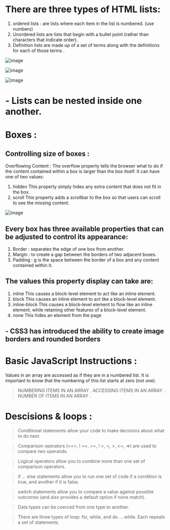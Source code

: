 # There are three types of HTML lists: 
1. ordered lists : are lists where each item in the list is
numbered. (use numbers)
2. Unordered lists are lists that begin with a bullet point
(rather than characters that indicate order).
3. Definition lists are made up of a set of terms along with the
definitions for each of those terms .

![image](https://i.ytimg.com/vi/G56inbH_a48/maxresdefault.jpg)

![image](https://i1.wp.com/vivegroups.com/wp-content/uploads/2017/08/Ordered-List-in-html-Code.png?resize=488%2C430)

![image](https://i.ytimg.com/vi/ZPJ4H1H8okc/maxresdefault.jpg)


# - Lists can be nested inside one another.


# Boxes :
## Controlling size of boxes :

Overflowing Content :
The overflow property tells the
browser what to do if the content
contained within a box is larger
than the box itself. It can have
one of two values:
1. hidden
This property simply hides any
extra content that does not fit in
the box.
2. scroll
This property adds a scrollbar to
the box so that users can scroll
to see the missing content.

![image](https://media.geeksforgeeks.org/wp-content/uploads/20190310203858/auto-after4.png)

## Every box has three available properties that can be adjusted to control its appearance:
1. Border : separates the edge of one box
from another.
2. Margin :  to create a
gap between the borders of two
adjacent boxes.
3. Padding : g is the space between
the border of a box and any
content contained within it.

## The values this property display can take are:
1. inline
This causes a block-level
element to act like an inline
element.
2. block
This causes an inline element to
act like a block-level element.
3. inline-block
This causes a block-level
element to flow like an inline
element, while retaining other
features of a block-level element.
4. none
This hides an element from the
page

## - CSS3 has introduced the ability to create image borders and rounded borders

# Basic JavaScript Instructions :
Values in an array are accessed as if they are in
a numbered list. It is important to know that the
numbering of this list starts at zero (not one). 
> NUMBERING ITEMS IN
AN ARRAY .
> ACCESSING ITEMS IN
AN ARRAY .
> NUMBER OF ITEMS IN
AN ARRAY .


# Descisions & loops :
> Conditional statements allow your code to make
decisions about what to do next.

> Comparison operators (===, ! ==, ==, ! =, <, >, <=, =>)
are used to compare two operands.

> Logical operators allow you to combine more than one
set of comparison operators.

> if ... else statements allow you to run one set of code
if a condition is true, and another if it is false.

> switch statements allow you to compare a value
against possible outcomes (and also provides a default
option if none match).

> Data types can be coerced from one type to another.

>  There are three types of loop: for, while, and
do ... while. Each repeats a set of statements. 

